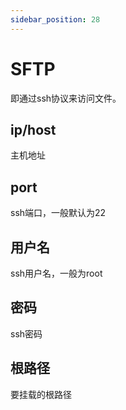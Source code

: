 ```yaml
---
sidebar_position: 28
---
```


# SFTP

即通过ssh协议来访问文件。

## ip/host

主机地址

## port
ssh端口，一般默认为22

## 用户名
ssh用户名，一般为root

## 密码
ssh密码

## 根路径
要挂载的根路径